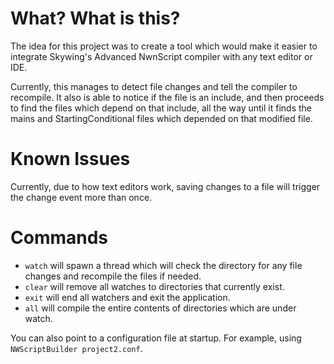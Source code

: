 # What? What is this?
The idea for this project was to create a tool which would make it easier to 
integrate Skywing's Advanced NwnScript compiler with any text editor or IDE.

Currently, this manages to detect file changes and tell the compiler to recompile. It
also is able to notice if the file is an include, and then proceeds to find the 
files which depend on that include, all the way until it finds the mains and
StartingConditional files which depended on that modified file.

# Known Issues
Currently, due to how text editors work, saving changes to a file will trigger the change event more than once.

# Commands
* `watch` will spawn a thread which will check the directory for any file changes and
recompile the files if needed.
* `clear` will remove all watches to directories that currently exist.
* `exit` will end all watchers and exit the application.
* `all` will compile the entire contents of directories which are under watch.

You can also point to a configuration file at startup. For example, using 
`NWScriptBuilder project2.conf`.
